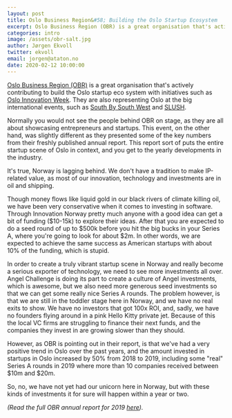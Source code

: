 ```yaml
---
layout: post
title: Oslo Business Region&#58; Building the Oslo Startup Ecosystem
excerpt: Oslo Business Region (OBR) is a great organisation that's actively contributing to build the Oslo startup eco system with initiatives such as Oslo Innovation Week. They are also representing Oslo at the big international events, such as South By South West and SLUSH.<br/><br/>Normally you would not see the people behind OBR on stage, as they are all about showcasing entrepreneurs and startups. This event, on the other hand, was slightly different as they presented some of the key numbers from their freshly published annual report. This report sort of puts the entire startup scene of Oslo in context, and you get to the yearly developments in the industry.
categories: intro
image: /assets/obr-salt.jpg
author: Jørgen Ekvoll
twitter: ekvoll
email: jorgen@ataton.no
date: 2020-02-12 10:00:00
---
```

<a href="http://www.oslobusinessregion.no/" target="_blank">Oslo Business Region (OBR)</a> is a great organisation that's actively contributing to build the Oslo startup eco system with initiatives such as <a href="https://oiw.no/" target="_blank">Oslo Innovation Week</a>. They are also representing Oslo at the big international events, such as <a href="https://www.sxsw.com/" target="_blank">South By South West</a> and <a href="https://www.slush.org/" target="_blank">SLUSH</a>.

Normally you would not see the people behind OBR on stage, as they are all about showcasing entrepreneurs and startups. This event, on the other hand, was slightly different as they presented some of the key numbers from their freshly published annual report. This report sort of puts the entire startup scene of Oslo in context, and you get to the yearly developments in the industry.

It's true, Norway is lagging behind. We don't have a tradition to make IP-related value, as most of our innovation, technology and investments are in oil and shipping.

Though money flows like liquid gold in our black rivers of climate killing oil, we have been very conservative when it comes to investing in software. Through Innovation Norway pretty much anyone with a good idea can get a bit of funding ($10-15k) to explore their ideas. After that you are expected to do a seed round of up to $500k before you hit the big bucks in your Series A, where you're going to look for about $2m. In other words, we are expected to achieve the same success as American startups with about 10% of the funding, which is stupid.

In order to create a truly vibrant startup scene in Norway and really become a serious exporter of technology, we need to see more investments all over. Angel Challenge is doing its part to create a culture of Angel investments, which is awesome, but we also need more generous seed investments so that we can get some really nice Series A rounds. The problem however, is that we are still in the toddler stage here in Norway, and we have no real exits to show. We have no investors that got 100x ROI, and, sadly, we have no founders flying around in a pink Hello Kitty private jet. Because of this the local VC firms are struggling to finance their next funds, and the companies they invest in are growing slower than they should.

However, as OBR is pointing out in their report, is that we've had a very positive trend in Oslo over the past years, and the amount invested in startups in Oslo increased by 50% from 2018 to 2019, including some "real" Series A rounds in 2019 where more than 10 companies received between $10m and $20m.

So, no, we have not yet had our unicorn here in Norway, but with these kinds of investments it for sure will happen within a year or two.

<i>(Read the full OBR annual report for 2019 <a href="http://www.oslobusinessregion.no/wp-content/uploads/2020/01/OBRmag2019_Final_02.pdf" target="_blank">here</a>).</i>












